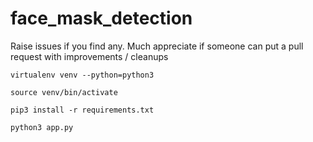 # face_mask_detection

Raise issues if you find any. Much appreciate if someone can put a pull request with improvements / cleanups
```
virtualenv venv --python=python3

source venv/bin/activate

pip3 install -r requirements.txt

python3 app.py
```
